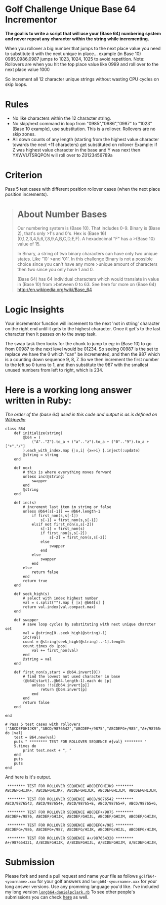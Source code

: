 # Golf Challenge Unique Base 64 Incrementor

**The goal is to write a script that will use your (Base 64) numbering system and never repeat any character within the string while incrementing.**

When you rollover a big number that jumps to the next place value you need to substitute it with the next unique in place... example (in Base 10) 0985,0986,0987 jumps to 1023, 1024, 1025 to avoid repetition. Note: Rollovers are when you hit the top place value like 0999 and roll over to the next place value 1000

So increment all 12 character unique strings without wasting CPU cycles on skip loops.

# **Rules**
 
 * No like characters within the 12 character string.
 * No skip/next command in loop from "0985","0986","0987" to "1023" (Base 10 example), use substitution.  This is a rollover.  Rollovers are no skip zones.
 * All down counts of any length (starting from the highest value character towards the next +11 characters) get substituted on rollover  Example: if Z was highest value character in the base and Y was next then YXWVUTSRQPON will roll over to Z0123456789a

# **Criterion**

Pass 5 test cases with different position rollover cases (when the next place position increments).

># **About Number Bases**
>
>Our numbering system is (Base 10).  That includes 0-9.  Binary is (Base 2), that's only >1's and 0's.  Hex is (Base 16) (0,1,2,3,4,5,6,7,8,9,A,B,C,D,E,F).  A hexadecimal "F" has a >(Base 10) value of 15.
>
>In Binary, a string of two binary characters can have only two unique states.  Like '10' >and '01'.  In this challenge Binary is not a possible choice since you can't have any more >unique amount of characters then two since you only have 1 and 0.
>
>(Base 64) has 64 individual characters which would translate in value in (Base 10) from >between 0 to 63.  See here for more on (Base 64) http://en.wikipedia.org/wiki/Base_64

# **Logic Insights**

Your incrementor function will increment to the next 'not in string' character on the right end until it gets to the highest character.  Once it get's to the last character then it passes on to the swap task.

The swap task then looks for the chunk to jump to eg: in (Base 10) to go from 00987 to the next level would be 01234. So seeing 00987 is the set to replace we have the 0 which "can" be incremented, and then the 987 which is a counting down sequence 9, 8, 7.  So we then increment the first number to the left so 0 turns to 1, and then substitute the 987 with the smallest unused numbers from left to right, which is 234.

# Here is a working long answer written in Ruby:

*The order of the (base 64) used in this code and output is as is defined on [Wikipedia][1]*

	class B64
		def initialize(string)
			@b64 = (
				("A".."Z").to_a + ("a".."z").to_a + ("0".."9").to_a + ["+","/"]
			).each_with_index.map {|x,i| {x=>i} }.inject(:update)
			@string = string
		end

		def next
			# this is where everything moves forward
			unless inc(@string)
				swapper
			end
			@string
		end

		def inc(s)
			# increment last item in string or false
			unless @b64[s[-1]] == @b64.length-1
				if first_non(s,s[-1])
					s[-1] = first_non(s,s[-1])
				elsif not first_non(s,s[-2])
					s[-1] = first_non(s)
					if first_non(s,s[-2])
						s[-2] = first_non(s,s[-2])
					else
						swapper
					end
				else
					swapper
				end
			else
				return false
			end
			return true
		end

		def seek_high(s)
			# select with index highest number
			val = s.split("").map { |x| @b64[x] }
			return val.index(val.compact.max)
		end

		def swapper
			# save loop cycles by substituting with next unique charcter set
			val = @string[0..seek_high(@string)-1]
			inc(val)
			count = @string[seek_high(@string)..-1].length
			count.times do |pos|
				val += first_non(val)
			end
			@string = val
		end

		def first_non(s,start = @b64.invert[0])
			# find the lowest not used character in base
			(@b64[start]..@b64.length-1).each do |p|
				unless !!s[@b64.invert[p]]
					return @b64.invert[p]
				end
			end
			return false
		end

	end

	# Pass 5 test cases with rollovers
	["ABCDEFGHIJK9","ABCD/9876542","ABCDEF+/9875","ABCDEFG+/985","A+/987654320"].each do |val|
		test = B64.new(val)
		puts " ******** TEST FOR ROLLOVER SEQUENCE #{val} ******** "
		5.times do
			print test.next + ", "
		end
		puts
		puts
	end

And here is it's output.

	 ******** TEST FOR ROLLOVER SEQUENCE ABCDEFGHIJK9 ******** 
	ABCDEFGHIJK+, ABCDEFGHIJK/, ABCDEFGHIJLK, ABCDEFGHIJLM, ABCDEFGHIJLN, 

	 ******** TEST FOR ROLLOVER SEQUENCE ABCD/9876542 ******** 
	ABCD/9876543, ABCD/987654+, ABCD/98765+E, ABCD/98765+F, ABCD/98765+G, 

	 ******** TEST FOR ROLLOVER SEQUENCE ABCDEF+/9875 ******** 
	ABCDEF+/9876, ABCDEF/GHIJK, ABCDEF/GHIJL, ABCDEF/GHIJM, ABCDEF/GHIJN, 

	 ******** TEST FOR ROLLOVER SEQUENCE ABCDEFG+/985 ******** 
	ABCDEFG+/986, ABCDEFG+/987, ABCDEFG/HIJK, ABCDEFG/HIJL, ABCDEFG/HIJM, 

	 ******** TEST FOR ROLLOVER SEQUENCE A+/987654320 ******** 
	A+/987654321, A/BCDEFGHIJK, A/BCDEFGHIJL, A/BCDEFGHIJM, A/BCDEFGHIJN, 


# Submission

Please fork and send a pull request and name your file as follows `golfb64-<yourname>.xxx` for your golf answers and `longb64-<yourname>.xxx` for your long answer versions.  Use any promming language you'd like.  I've included my long version [`longb64-danielpclark.rb`][3]  To see other people's submissions you can check [here][2] as well.


  [1]: http://en.wikipedia.org/wiki/Base_64
  [2]: http://codegolf.stackexchange.com/questions/26503/base-64-all-unique-12-character-incrementor-without-skip-next-on-rollovers-in
  [3]: https://github.com/danielpclark/b64challenge/blob/master/longb64-danielpclark.rb
